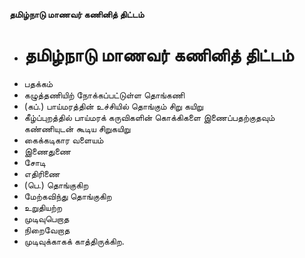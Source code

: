 **தமிழ்நாடு மாணவர் கணினித் திட்டம்**
- # தமிழ்நாடு மாணவர் கணினித் திட்டம்
- பதக்கம்
- கழுத்தணியிற் நோக்கப்பட்டுள்ள தொங்கணி
- (கப்.) பாய்மரத்தின் உச்சியில் தொங்கும் சிறு கயிறு
- கீழ்ப்புறத்தில் பாய்மரக் கருவிகளின் கொக்கிகளை இணைப்பதற்குதவும் கண்ணியுடன் கூடிய சிறுகயிறு
- கைக்கடிகார வளையம்
- இணைதுணை
- சோடி
- எதிரிணை
- (பெ.) தொங்குகிற
- மேற்கவிந்து தொங்குகிற
- உறுதியற்ற
- முடிவுபெறாத
- நிறைவேறாத
- முடிவுக்காகக் காத்திருக்கிற.

